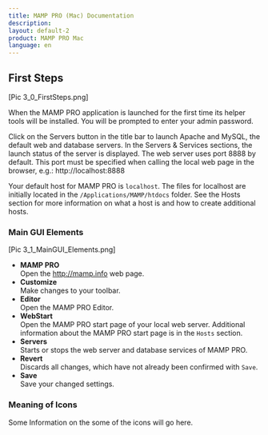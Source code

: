 ```yaml
---
title: MAMP PRO (Mac) Documentation
description: 
layout: default-2
product: MAMP PRO Mac
language: en
---
```


## First Steps

[Pic 3_0_FirstSteps.png]

When the MAMP PRO application is launched for the first time its helper tools will be installed. You will be prompted to enter your admin password.

Click on the Servers button in the title bar to launch Apache and MySQL, the default web and database servers. In the Servers & Services sections, the launch status of the server is displayed. The web server uses port 8888 by default. This port must be specified when calling the local web page in the browser, e.g.: http://localhost:8888

Your default host for MAMP PRO is `localhost`. The files for localhost are initially located in the `/Applications/MAMP/htdocs` folder. See the Hosts section for more information on what a host is and how to create additional hosts.

### Main GUI Elements

[Pic 3_1_MainGUI_Elements.png]

*  **MAMP PRO**  
   Open the http://mamp.info web page.
*  **Customize**  
   Make changes to your toolbar.
*  **Editor**  
   Open the MAMP PRO Editor.
*  **WebStart**  
   Open the MAMP PRO start page of your local web server.
   Additional information about the MAMP PRO start page is in the `Hosts` section.
*  **Servers**  
   Starts or stops the web server and database services of MAMP PRO.
*  **Revert**  
   Discards all changes, which have not already been confirmed with `Save`.
*  **Save**  
   Save your changed settings.

### Meaning of Icons

Some Information on the some of the icons will go here.
